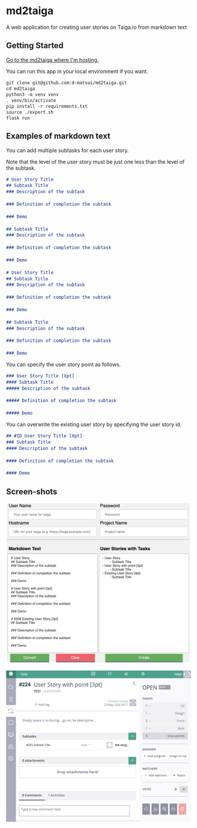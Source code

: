 # md2taiga

A web application for creating user stories on Taiga.io from markdown text

## Getting Started

[Go to the md2taiga where I'm hosting.](https://taiga-test-274314.an.r.appspot.com/)

You can run this app in your local environment if you want.

``` shell
git clone git@github.com:d-matsui/md2taiga.git
cd md2taiga
python3 -m venv venv
. venv/bin/activate
pip install -r requirements.txt
source ./export.sh
flask run
```

## Examples of markdown text

You can add multiple subtasks for each user story.

Note that the level of the user story must be just one less than the level of the subtask.

``` markdown
# User Story Title
## Subtask Title
### Description of the subtask

### Definition of completion the subtask

### Demo

## Subtask Title
### Description of the subtask

### Definition of completion the subtask

### Demo

# User Story Title
## Subtask Title
### Description of the subtask

### Definition of completion the subtask

### Demo

## Subtask Title
### Description of the subtask

### Definition of completion the subtask

### Demo

```

You can specify the user story point as follows.

``` markdown
### User Story Title [Xpt]
#### Subtask Title
##### Description of the subtask

##### Definition of completion the subtask

##### Demo
```

You can overwrite the existing user story by specifying the user story id.

``` markdown
## #ID User Story Title [Xpt]
### Subtask Title
#### Description of the subtask

#### Definition of completion the subtask

#### Demo
```

## Screen-shots

![md2taiga](md2taiga/static/md2taiga-example.png)

![md2taiga](md2taiga/static/taiga-example.png)
